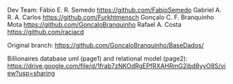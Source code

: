 Dev Team:
  Fábio E. R. Semedo            https://github.com/FabioSemedo
  Gabriel A. R. A. Carlos       https://github.com/Furkhtmensch
  Gonçalo C. F. Branquinho Mota https://github.com/GoncaloBranquinho
  Rafael A. Costa               https://github.com/raciacd

Original branch:
  https://github.com/GoncaloBranquinho/BaseDados/

Billionaires database uml (page1) and relational model (page2):
  https://drive.google.com/file/d/1frab7zNKOdRgEPfRXAHRmG2ibd8yyO8S/view?usp=sharing
